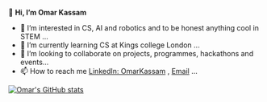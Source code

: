 👋 **Hi, I’m Omar Kassam** 
- 👀 I’m interested in CS, AI and robotics and to be honest anything cool in STEM ...
- 🌱 I’m currently learning CS at Kings college London ...
- 💞️ I’m looking to collaborate on projects, programmes, hackathons and events...
- 📫 How to reach me [LinkedIn: OmarKassam](www.linkedin.com/in/omar-kassam-1215b1249) , [Email](kassom771@gmail.com)  ...


[![Omar's GitHub stats](https://github-readme-stats.vercel.app/api?username=O-kass&count_icons=true&theme=panda)](https://github.com/anuraghazra/github-readme-stats)

<!---
O-kass/O-kass is a ✨ special ✨ repository because its `README.md` (this file) appears on your GitHub profile.
You can click the Preview link to take a look at your changes.
--->
